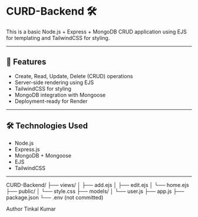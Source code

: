 # CURD-Backend 🛠️

This is a basic Node.js + Express + MongoDB CRUD application using EJS for templating and TailwindCSS for styling.

---

## 🚀 Features

- Create, Read, Update, Delete (CRUD) operations
- Server-side rendering using EJS
- TailwindCSS for styling
- MongoDB integration with Mongoose
- Deployment-ready for Render

---

## 🛠️ Technologies Used

- Node.js
- Express.js
- MongoDB + Mongoose
- EJS
- TailwindCSS

---

CURD-Backend/
├── views/
│   ├── add.ejs
│   ├── edit.ejs
│   └── home.ejs
├── public/
│   └── style.css
├── models/
│   └── user.js
├── app.js
├── package.json
└── .env (not committed)


 Author
Tinkal Kumar
